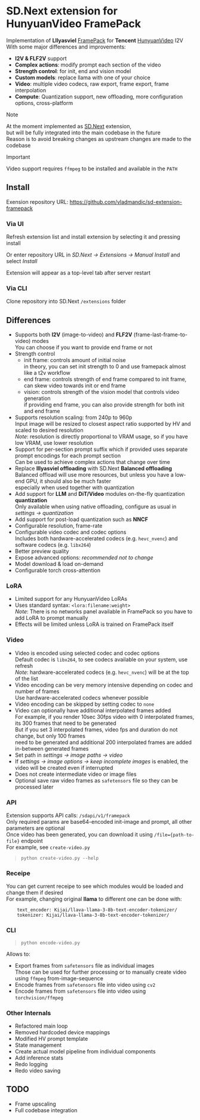 # SD.Next extension for HunyuanVideo FramePack

Implementation of **Lllyasviel** [FramePack](https://lllyasviel.github.io/frame_pack_gitpage/) for **Tencent** [HunyuanVideo](https://huggingface.co/tencent/HunyuanVideo) I2V  
With some major differences and improvements:
- **I2V & FLF2V** support  
- **Complex actions**: modify prompt each section of the video  
- **Strength control**: for init, end and vision model  
- **Custom models**: replace llama with one of your choice  
- **Video**: multiple video codecs, raw export, frame export, frame interpolation  
- **Compute**: Quantization support, new offloading, more configuration options, cross-platform  

> [!NOTE]
> At the moment implemented as [SD.Next](https://github.com/vladmandic/sdnext) extension,  
> but will be fully integrated into the main codebase in the future  
> Reason is to avoid breaking changes as upstream changes are made to the codebase  

> [!IMPORTANT]
> Video support requires `ffmpeg` to be installed and available in the `PATH`  

## Install

Exension repository URL: <https://github.com/vladmandic/sd-extension-framepack>

### Via UI  

Refresh extension list and install extension by selecting it and pressing install

Or enter repository URL in *SD.Next -> Extensions -> Manual Install* and select *Install*  

Extension will appear as a top-level tab after server restart  

### Via CLI  

Clone repository into SD.Next `/extensions` folder

## Differences

- Supports both **I2V** (image-to-video) and **FLF2V** (frame-last-frame-to-video) modes  
  You can choose if you want to provide end frame or not  
- Strength control  
  - init frame: controls amount of initial noise  
    in theory, you can set init strength to 0 and use framepack almost like a t2v workflow  
  - end frame: controls strength of end frame compared to init frame, can skew video towards init or end frame  
  - vision: controls strength of the vision model that controls video generation  
  if providing end frame, you can also provide strength for both init and end frame  
- Supports resolution scaling: from 240p to 960p  
  Input image will be resized to closest aspect ratio supported by HV and scaled to desired resolution  
  *Note*: resolution is directly proportional to VRAM usage, so if you have low VRAM, use lower resolution  
- Support for per-section prompt suffix which if provided uses separate prompt encodings for each prompt section  
  Can be used to achieve complex actions that change over time  
- Replace **lllyasviel offloading** with SD.Next **Balanced offloading**  
  Balanced offload will use more resources, but unless you have a low-end GPU, it should also be much faster  
  especially when used together with quantization  
- Add support for **LLM** and **DiT/Video** modules on-the-fly quantization **quantization**  
  Only available when using native offloading, configure as usual in *settings -> quantization*  
- Add support for post-load quantization such as **NNCF**  
- Configurable resolution, frame-rate  
- Configurable video codec and codec options  
  Includes both hardware-accelerated codecs (e.g. `hevc_nvenc`) and software codecs (e.g. `libx264`)  
- Better preview quality  
- Expose advanced options: *recommended not to change*  
- Model download & load on-demand  
- Configurable torch cross-attention  

### LoRA

- Limited support for any HunyuanVideo LoRAs
- Uses standard syntax: `<lora:filename:weight>`  
  *Note*: There is no networks panel available in FramePack so you have to add LoRA to prompt manually  
- Effects will be limited unless LoRA is trained on FramePack itself 

### Video

- Video is encoded using selected codec and codec options  
  Default codec is `libx264`, to see codecs available on your system, use refresh  
  *Note*: hardware-accelerated codecs (e.g. `hevc_nvenc`) will be at the top of the list  
- Video encoding can be very memory intensive depending on codec and number of frames  
  Use hardware-accelerated codecs whenever possible  
- Video encoding can be skipped by setting codec to `none`
- Video can optionally have additional interpolated frames added  
  For example, if you render 10sec 30fps video with 0 interpolated frames,  
  its 300 frames that need to be generated  
  But if you set 3 interpolated frames, video fps and duration do not change, but only 100 frames  
  need to be generated and additional 200 interpolated frames are added in-between generated frames  
- Set path in *settings -> image paths -> video*  
- If *settings -> image options -> keep incomplete images* is enabled, the video will be created even if interrupted  
- Does not create intermediate video or image files  
- Optional save raw video frames as `safetensors` file so they can be processed later  

### API

Extension supports API calls: `/sdapi/v1/framepack`  
Only required params are base64-encoded init-image and prompt, all other parameters are optional  
Once video has been generated, you can download it using `/file={path-to-file}` endpoint  
For example, see `create-video.py`

> `python create-video.py --help`

### Receipe

You can get current receipe to see which modules would be loaded and change them if desired  
For example, changing original **llama** to different one can be done with:  

```log
    text_encoder: Kijai/llava-llama-3-8b-text-encoder-tokenizer/
    tokenizer: Kijai/llava-llama-3-8b-text-encoder-tokenizer/
```

### CLI

> `python encode-video.py`

Allows to:  
- Export frames from `safetensors` file as individual images  
  Those can be used for further processing or to manually create video using `ffmpeg` from-image-sequence  
- Encode frames from `safetensors` file into video using `cv2`  
- Encode frames from `safetensors` file into video using `torchvision/ffmpeg`  

### Other Internals

- Refactored main loop  
- Removed hardcoded device mappings  
- Modified HV prompt template  
- State management  
- Create actual model pipeline from individual components  
- Add inference stats  
- Redo logging  
- Redo video saving  

## TODO

- Frame upscaling
- Full codebase integration
